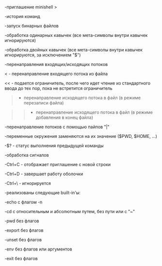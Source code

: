 -приглашение minishell >

-история команд

-запуск бинарных файлов

-обработка одинарных кавычек (все мета-символы внутри кавычек игнорируются)

-обработка двойных кавычек (все мета-символы внутри кавычек игнорируются, за исключением "$")

-перенаправления входящих/исходящих потоков

< - перенаправление входящего потока из файла

<< - подается ограничитель, после чего идет чтение из стандартного ввода до тех пор, пока не встретится ограничитель

> - перенаправление исходящего потока в файл (в режиме перезаписи файла)

>> - перенаправление исходящего потока в файл (в режиме добавления в конец файла)

-перенаправление потоков с помощью пайпов "|"

-переменные окружения заменяются на их значение ($PWD, $HOME, ...)

-$? - статус выполнения предыдущей команды

-обработка сигналов

  -Ctrl+C - отображает приглашение с новой строки
  
  -Ctrl+D - завершает работу оболочки
  
  -Ctrl+\ - игнорируется
  
-реализованы следующие built-in'ы:

  -echo с флагом -n
  
  -cd с относительным и абсолютным путем, без пути или с "~"
  
  -pwd без флагов
  
  -export без флагов

  -unset без флагов
  
  -env без флагов или аргументов
  
  -exit без флагов
